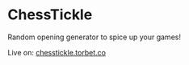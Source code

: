 # ChessTickle

Random opening generator to spice up your games!

Live on: [chesstickle.torbet.co](https://chesstickle.torbet.co)
